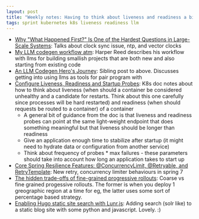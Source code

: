 ```yaml
---
layout: post
title: "Weekly notes: Having to think about liveness and readiness a bit lately as we roll our first production application into ecs (Ecs is a bit different from k8s to be sure but the ideas transfer fairly well I'd say)"
tags: sprint kubernetes k8s liveness readiness llm
---
```


* [Why "What Happened First?" Is One of the Hardest Questions in Large-Scale Systems](https://newsletter.scalablethread.com/p/why-what-happened-first-is-one-of): Talks about clock sync issue, ntp, and vector clocks
* [My LLM codegen workflow atm](https://harper.blog/2025/02/16/my-llm-codegen-workflow-atm/): Harper Reed describes his workflow with llms for building smallish projects that are both new and also starting from existing code
* [An LLM Codegen Hero's Journey](https://harper.blog/2025/04/17/an-llm-codegen-heros-journey/): Sibling post to above. Discusses getting into using llms as tools for pair program with
* [Configure Liveness, Readiness and Startup Probes](https://kubernetes.io/docs/tasks/configure-pod-container/configure-liveness-readiness-startup-probes/): K8s doc notes about how to think about liveness (when should a container be considered unhealthy and a candidate for restarts. Think about this one carefully since processes will be hard restarted) and readiness (when should requests be routed to a container) of a container
  * A general bit of guidance from the doc is that liveness and readiness probes can point at the same light-weight endpoint that does something meaningful but that liveness should be longer than readiness
  * Give an application enough time to stabilize after startup (it might need to hydrate data or configuration from another service)
  * Think about frequency of probes * max failures - these parameters should take into account how long an application takes to start up
* [Core Spring Resilience Features: @ConcurrencyLimit, @Retryable, and RetryTemplate](https://spring.io/blog/2025/09/09/core-spring-resilience-features): New retry, concurrency limiter behaviours in spring 7
* [The hidden trade-offs of fine-grained progressive rollouts](https://surfingcomplexity.blog/2025/09/13/the-hidden-trade-offs-of-fine-grained-progressive-rollouts/): Coarse vs fine grained progessive rollouts. The former is when you deploy 1 greographic region at a time for eg, the latter uses some sort of percentage based strategy.
* [Enabling Hugo static site search with Lunr.js](https://vickiboykis.com/2025/08/08/enabling-hugo-static-site-search-with-lunr.js/): Adding search (solr like) to a static blog site with some python and javascript. Lovely. :)
